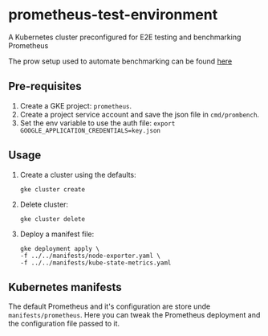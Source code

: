 # prometheus-test-environment
A Kubernetes cluster preconfigured for E2E testing and benchmarking Prometheus

The prow setup used to automate benchmarking can be found [here](https://github.com/sipian/test-infra/tree/prometheus-prow/prow/)

## Pre-requisites
1. Create a GKE project: `prometheus`.
2. Create a project service account and save the json file in `cmd/prombench`.
3. Set the env variable to use the auth file: `export GOOGLE_APPLICATION_CREDENTIALS=key.json`


## Usage
1. Create a cluster using the defaults: 
    ```
    gke cluster create
    ```
2. Delete cluster: 
    ```
    gke cluster delete
    ```
3. Deploy a manifest file:
    ```
    gke deployment apply \
    -f ../../manifests/node-exporter.yaml \
    -f ../../manifests/kube-state-metrics.yaml
    ```

## Kubernetes manifests 
The default Prometheus and it's configuration are store unde `manifests/prometheus`.
Here you can tweak the Prometheus deployment and the configuration file passed to it.
